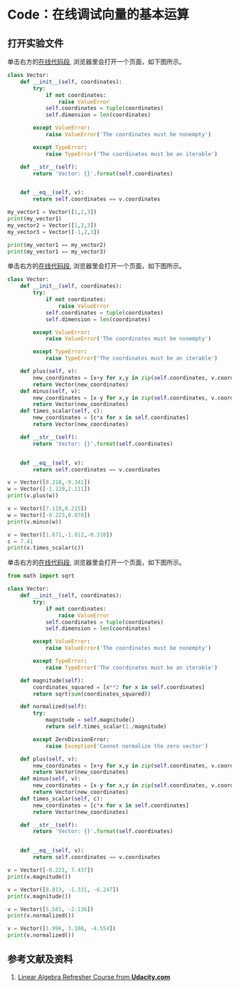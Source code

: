 # Code：在线调试向量的基本运算

## 打开实验文件

单击右方的[在线代码段](https://pythontutor.com/live.html#code=class%20Vector%3A%0A%20%20%20%20def%20__init__%28self,%20coordinates%29%3A%0A%20%20%20%20%20%20%20%20try%3A%0A%20%20%20%20%20%20%20%20%20%20%20%20if%20not%20coordinates%3A%0A%20%20%20%20%20%20%20%20%20%20%20%20%20%20%20%20raise%20ValueError%0A%20%20%20%20%20%20%20%20%20%20%20%20self.coordinates%20%3D%20tuple%28coordinates%29%0A%20%20%20%20%20%20%20%20%20%20%20%20self.dimension%20%3D%20len%28coordinates%29%0A%0A%20%20%20%20%20%20%20%20except%20ValueError%3A%0A%20%20%20%20%20%20%20%20%20%20%20%20raise%20ValueError%28'The%20coordinates%20must%20be%20nonempty'%29%0A%0A%20%20%20%20%20%20%20%20except%20TypeError%3A%0A%20%20%20%20%20%20%20%20%20%20%20%20raise%20TypeError%28'The%20coordinates%20must%20be%20an%20iterable'%29%0A%0A%20%20%20%20def%20__str__%28self%29%3A%0A%20%20%20%20%20%20%20%20return%20'Vector%3A%20%7B%7D'.format%28self.coordinates%29%0A%0A%0A%20%20%20%20def%20__eq__%28self,%20v%29%3A%0A%20%20%20%20%20%20%20%20return%20self.coordinates%20%3D%3D%20v.coordinates%0A%0Amy_vector1%20%3D%20Vector%28%5B1,2,3%5D%29%0Aprint%28my_vector1%29%0Amy_vector2%20%3D%20Vector%28%5B1,2,3%5D%29%0Amy_vector3%20%3D%20Vector%28%5B-1,2,3%5D%29%0A%0Aprint%28my_vector1%20%3D%3D%20my_vector2%29%0Aprint%28my_vector1%20%3D%3D%20my_vector3%29&cumulative=false&curInstr=34&heapPrimitives=nevernest&mode=display&origin=opt-live.js&py=3&rawInputLstJSON=%5B%5D&textReferences=false), 浏览器里会打开一个页面，如下图所示。

```python
class Vector:
    def __init__(self, coordinates):
        try:
            if not coordinates:
                raise ValueError
            self.coordinates = tuple(coordinates)
            self.dimension = len(coordinates)

        except ValueError:
            raise ValueError('The coordinates must be nonempty')

        except TypeError:
            raise TypeError('The coordinates must be an iterable')

    def __str__(self):
        return 'Vector: {}'.format(self.coordinates)


    def __eq__(self, v):
        return self.coordinates == v.coordinates

my_vector1 = Vector([1,2,3])
print(my_vector1)
my_vector2 = Vector([1,2,3])
my_vector3 = Vector([-1,2,3])

print(my_vector1 == my_vector2)
print(my_vector1 == my_vector3)
```

单击右方的[在线代码段](https://pythontutor.com/live.html#code=class%20Vector%3A%0A%20%20%20%20def%20__init__%28self,%20coordinates%29%3A%0A%20%20%20%20%20%20%20%20try%3A%0A%20%20%20%20%20%20%20%20%20%20%20%20if%20not%20coordinates%3A%0A%20%20%20%20%20%20%20%20%20%20%20%20%20%20%20%20raise%20ValueError%0A%20%20%20%20%20%20%20%20%20%20%20%20self.coordinates%20%3D%20tuple%28coordinates%29%0A%20%20%20%20%20%20%20%20%20%20%20%20self.dimension%20%3D%20len%28coordinates%29%0A%0A%20%20%20%20%20%20%20%20except%20ValueError%3A%0A%20%20%20%20%20%20%20%20%20%20%20%20raise%20ValueError%28'The%20coordinates%20must%20be%20nonempty'%29%0A%0A%20%20%20%20%20%20%20%20except%20TypeError%3A%0A%20%20%20%20%20%20%20%20%20%20%20%20raise%20TypeError%28'The%20coordinates%20must%20be%20an%20iterable'%29%0A%0A%20%20%20%20def%20plus%28self,%20v%29%3A%0A%20%20%20%20%20%20%20%20new_coordinates%20%3D%20%5Bx%2By%20for%20x,y%20in%20zip%28self.coordinates,%20v.coordinates%29%5D%0A%20%20%20%20%20%20%20%20return%20Vector%28new_coordinates%29%0A%20%20%20%20def%20minus%28self,%20v%29%3A%0A%20%20%20%20%20%20%20%20new_coordinates%20%3D%20%5Bx-y%20for%20x,y%20in%20zip%28self.coordinates,%20v.coordinates%29%5D%0A%20%20%20%20%20%20%20%20return%20Vector%28new_coordinates%29%20%20%20%0A%20%20%20%20def%20times_scalar%28self,%20c%29%3A%0A%20%20%20%20%20%20%20%20new_coordinates%20%3D%20%5Bc*x%20for%20x%20in%20self.coordinates%5D%0A%20%20%20%20%20%20%20%20return%20Vector%28new_coordinates%29%20%20%20%20%20%20%20%20%20%20%20%20%20%20%20%20%20%0A%0A%20%20%20%20def%20__str__%28self%29%3A%0A%20%20%20%20%20%20%20%20return%20'Vector%3A%20%7B%7D'.format%28self.coordinates%29%0A%0A%0A%20%20%20%20def%20__eq__%28self,%20v%29%3A%0A%20%20%20%20%20%20%20%20return%20self.coordinates%20%3D%3D%20v.coordinates%0A%0Av%20%3D%20Vector%28%5B8.218,-9.341%5D%29%0Aw%20%3D%20Vector%28%5B-1.129,2.111%5D%29%0Aprint%28v.plus%28w%29%29%0A%0Av%20%3D%20Vector%28%5B7.119,8.215%5D%29%0Aw%20%3D%20Vector%28%5B-8.223,0.878%5D%29%0Aprint%28v.minus%28w%29%29%0A%0Av%20%3D%20Vector%28%5B1.671,-1.012,-0.318%5D%29%0Ac%20%3D%207.41%0Aprint%28v.times_scalar%28c%29%29&cumulative=false&curInstr=95&heapPrimitives=nevernest&mode=display&origin=opt-live.js&py=3&rawInputLstJSON=%5B%5D&textReferences=false), 浏览器里会打开一个页面，如下图所示。

```python
class Vector:
    def __init__(self, coordinates):
        try:
            if not coordinates:
                raise ValueError
            self.coordinates = tuple(coordinates)
            self.dimension = len(coordinates)

        except ValueError:
            raise ValueError('The coordinates must be nonempty')

        except TypeError:
            raise TypeError('The coordinates must be an iterable')

    def plus(self, v):
        new_coordinates = [x+y for x,y in zip(self.coordinates, v.coordinates)]
        return Vector(new_coordinates)
    def minus(self, v):
        new_coordinates = [x-y for x,y in zip(self.coordinates, v.coordinates)]
        return Vector(new_coordinates)   
    def times_scalar(self, c):
        new_coordinates = [c*x for x in self.coordinates]
        return Vector(new_coordinates)                 

    def __str__(self):
        return 'Vector: {}'.format(self.coordinates)


    def __eq__(self, v):
        return self.coordinates == v.coordinates

v = Vector([8.218,-9.341])
w = Vector([-1.129,2.111])
print(v.plus(w))

v = Vector([7.119,8.215])
w = Vector([-8.223,0.878])
print(v.minus(w))

v = Vector([1.671,-1.012,-0.318])
c = 7.41
print(v.times_scalar(c))
```

单击右方的[在线代码段](https://pythontutor.com/live.html#code=from%20math%20import%20sqrt%0A%0Aclass%20Vector%3A%0A%20%20%20%20def%20__init__%28self,%20coordinates%29%3A%0A%20%20%20%20%20%20%20%20try%3A%0A%20%20%20%20%20%20%20%20%20%20%20%20if%20not%20coordinates%3A%0A%20%20%20%20%20%20%20%20%20%20%20%20%20%20%20%20raise%20ValueError%0A%20%20%20%20%20%20%20%20%20%20%20%20self.coordinates%20%3D%20tuple%28coordinates%29%0A%20%20%20%20%20%20%20%20%20%20%20%20self.dimension%20%3D%20len%28coordinates%29%0A%0A%20%20%20%20%20%20%20%20except%20ValueError%3A%0A%20%20%20%20%20%20%20%20%20%20%20%20raise%20ValueError%28'The%20coordinates%20must%20be%20nonempty'%29%0A%0A%20%20%20%20%20%20%20%20except%20TypeError%3A%0A%20%20%20%20%20%20%20%20%20%20%20%20raise%20TypeError%28'The%20coordinates%20must%20be%20an%20iterable'%29%0A%0A%20%20%20%20def%20magnitude%28self%29%3A%0A%20%20%20%20%20%20%20%20coordinates_squared%20%3D%20%5Bx**2%20for%20x%20in%20self.coordinates%5D%0A%20%20%20%20%20%20%20%20return%20sqrt%28sum%28coordinates_squared%29%29%0A%0A%20%20%20%20def%20normalized%28self%29%3A%0A%20%20%20%20%20%20%20%20try%3A%0A%20%20%20%20%20%20%20%20%20%20%20%20magnitude%20%3D%20self.magnitude%28%29%0A%20%20%20%20%20%20%20%20%20%20%20%20return%20self.times_scalar%281./magnitude%29%0A%0A%20%20%20%20%20%20%20%20except%20ZeroDivsionError%3A%0A%20%20%20%20%20%20%20%20%20%20%20%20raise%20Exception%28'Cannot%20normalize%20the%20zero%20vector'%29%20%20%20%20%20%20%20%20%20%20%20%20%0A%0A%20%20%20%20def%20plus%28self,%20v%29%3A%0A%20%20%20%20%20%20%20%20new_coordinates%20%3D%20%5Bx%2By%20for%20x,y%20in%20zip%28self.coordinates,%20v.coordinates%29%5D%0A%20%20%20%20%20%20%20%20return%20Vector%28new_coordinates%29%0A%20%20%20%20def%20minus%28self,%20v%29%3A%0A%20%20%20%20%20%20%20%20new_coordinates%20%3D%20%5Bx-y%20for%20x,y%20in%20zip%28self.coordinates,%20v.coordinates%29%5D%0A%20%20%20%20%20%20%20%20return%20Vector%28new_coordinates%29%20%20%20%0A%20%20%20%20def%20times_scalar%28self,%20c%29%3A%0A%20%20%20%20%20%20%20%20new_coordinates%20%3D%20%5Bc*x%20for%20x%20in%20self.coordinates%5D%0A%20%20%20%20%20%20%20%20return%20Vector%28new_coordinates%29%20%20%20%20%20%20%20%20%20%20%20%20%20%20%20%20%20%0A%0A%20%20%20%20def%20__str__%28self%29%3A%0A%20%20%20%20%20%20%20%20return%20'Vector%3A%20%7B%7D'.format%28self.coordinates%29%0A%0A%0A%20%20%20%20def%20__eq__%28self,%20v%29%3A%0A%20%20%20%20%20%20%20%20return%20self.coordinates%20%3D%3D%20v.coordinates%0A%0Av%20%3D%20Vector%28%5B-0.221,%207.437%5D%29%0Aprint%28v.magnitude%28%29%29%0A%0Av%20%3D%20Vector%28%5B8.813,%20-1.331,%20-6.247%5D%29%0Aprint%28v.magnitude%28%29%29%0A%0Av%20%3D%20Vector%28%5B5.581,%20-2.136%5D%29%0Aprint%28v.normalized%28%29%29%0A%0Av%20%3D%20Vector%28%5B1.996,%203.108,%20-4.554%5D%29%0Aprint%28v.normalized%28%29%29&cumulative=false&curInstr=119&heapPrimitives=nevernest&mode=display&origin=opt-live.js&py=3&rawInputLstJSON=%5B%5D&textReferences=false), 浏览器里会打开一个页面，如下图所示。

```python
from math import sqrt

class Vector:
    def __init__(self, coordinates):
        try:
            if not coordinates:
                raise ValueError
            self.coordinates = tuple(coordinates)
            self.dimension = len(coordinates)

        except ValueError:
            raise ValueError('The coordinates must be nonempty')

        except TypeError:
            raise TypeError('The coordinates must be an iterable')

    def magnitude(self):
        coordinates_squared = [x**2 for x in self.coordinates]
        return sqrt(sum(coordinates_squared))

    def normalized(self):
        try:
            magnitude = self.magnitude()
            return self.times_scalar(1./magnitude)

        except ZeroDivsionError:
            raise Exception('Cannot normalize the zero vector')            

    def plus(self, v):
        new_coordinates = [x+y for x,y in zip(self.coordinates, v.coordinates)]
        return Vector(new_coordinates)
    def minus(self, v):
        new_coordinates = [x-y for x,y in zip(self.coordinates, v.coordinates)]
        return Vector(new_coordinates)   
    def times_scalar(self, c):
        new_coordinates = [c*x for x in self.coordinates]
        return Vector(new_coordinates)                 

    def __str__(self):
        return 'Vector: {}'.format(self.coordinates)


    def __eq__(self, v):
        return self.coordinates == v.coordinates

v = Vector([-0.221, 7.437])
print(v.magnitude())

v = Vector([8.813, -1.331, -6.247])
print(v.magnitude())

v = Vector([5.581, -2.136])
print(v.normalized())

v = Vector([1.996, 3.108, -4.554])
print(v.normalized())
```

## 参考文献及资料

1. [Linear Algebra Refresher Course from **Udacity.com**](https://classroom.udacity.com/courses/ud953/lessons/4374471116/concepts/45834932630923)
